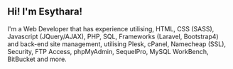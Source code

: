 ## Hi! I'm Esythara!

I'm a Web Developer that has experience utilising, HTML, CSS (SASS), Javascript (JQuery/AJAX), PHP, SQL, Frameworks (Laravel, Bootstrap4) and back-end site management, utilising Plesk, cPanel, Namecheap (SSL), Security, FTP Access, phpMyAdmin, SequelPro, MySQL WorkBench, BitBucket and more. 
